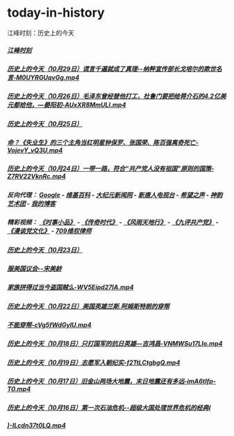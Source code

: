 # today-in-history
江峰时刻：历史上的今天

##### <a href='http://207.148.103.66/history/江峰时刻-历史上的今天（10月29日）谎言千遍就成了真理--纳粹宣传部长戈培尔的欺世名言-M0UYRGUqvGg.mp4?t=102916'>江峰时刻</a>

##### <a href='http://207.148.103.66/history/江峰时刻-历史上的今天（10月29日）谎言千遍就成了真理--纳粹宣传部长戈培尔的欺世名言-M0UYRGUqvGg.mp4?t=102916'>历史上的今天（10月29日）谎言千遍就成了真理--纳粹宣传部长戈培尔的欺世名言-M0UYRGUqvGg.mp4</a>
##### <a href='http://207.148.103.66/history/江峰时刻-历史上的今天（10月26日）毛泽东曾经替他打工，杜鲁门要把给蒋介石的4.2亿美元都给他，—晏阳初-AUxXR8MmULI.mp4?t=102916'>历史上的今天（10月26日）毛泽东曾经替他打工，杜鲁门要把给蒋介石的4.2亿美元都给他，—晏阳初-AUxXR8MmULI.mp4</a>
##### <a href='http://207.148.103.66/history/江峰时刻-历史上的今天（10月25日）?t=102916'>历史上的今天（10月25日）</a>
##### <a href='http://207.148.103.66/history/灵异还是宿命？《失业生》的三个主角当红明星钟保罗、张国荣、陈百强离奇死亡-VojevY_vQ3U.mp4?t=102916'>命？《失业生》的三个主角当红明星钟保罗、张国荣、陈百强离奇死亡-VojevY_vQ3U.mp4</a>
##### <a href='http://207.148.103.66/history/江峰时刻-历史上的今天（10月24日）一带一路，符合“共产党人没有祖国”原则的国策-Z7RV22VknRc.mp4?t=102916'>历史上的今天（10月24日）一带一路，符合“共产党人没有祖国”原则的国策-Z7RV22VknRc.mp4</a>
##### 反向代理： [Google](http://207.148.103.66:8888/search?q=425事件) - [维基百科](http://207.148.103.66:8100/wiki/喬高-麥塔斯調查報告) - [大纪元新闻网](http://207.148.103.66:10080) - [新唐人电视台](http://207.148.103.66:8000) - [希望之声](http://207.148.103.66:8200) - [神韵艺术团](http://207.148.103.66:8000/xtr/gb/prog673.html) - [我的博客](http://207.148.103.66:10000/)
##### 精彩视频： [《时事小品》](https://github.com/gfw-breaker/ntdtv-comedy/blob/master/README.md) - [《传奇时代》](http://207.148.103.66:10000/videos/legend/) - [《风雨天地行》](http://207.148.103.66:10000/videos/fytdx/) - [《九评共产党》](http://207.148.103.66:10000/videos/jiuping/) - [《漫谈党文化》](http://207.148.103.66:10000/videos/mtdwh/) - [709维权律师](http://207.148.103.66:10000/videos/709/)
##### <a href='http://207.148.103.66/history/江峰时刻-历史上的今天（10月23日）?t=102916'>历史上的今天（10月23日）</a>
##### <a href='http://207.148.103.66/history/中国旗袍征服美国议会--宋美龄?t=102916'>服美国议会--宋美龄</a>
##### <a href='http://207.148.103.66/history/当年的四大家族拼得过当今盗国贼么-WV5Eipd27lA.mp4?t=102916'>家族拼得过当今盗国贼么-WV5Eipd27lA.mp4</a>
##### <a href='http://207.148.103.66/history/江峰时刻-历史上的今天（10月22日）美国英雄兰斯.阿姆斯特朗的穿帮?t=102916'>历史上的今天（10月22日）美国英雄兰斯.阿姆斯特朗的穿帮</a>
##### <a href='http://207.148.103.66/history/,与刘翔的不能穿帮-cVg5fWdGylU.mp4?t=102916'>不能穿帮-cVg5fWdGylU.mp4</a>
##### <a href='http://207.148.103.66/history/江峰时刻-历史上的今天（10月18日）只打国军的抗日英雄—吉鸿昌-VNMWSu17LIo.mp4?t=102916'>历史上的今天（10月18日）只打国军的抗日英雄—吉鸿昌-VNMWSu17LIo.mp4</a>
##### <a href='http://207.148.103.66/history/江峰时刻-历史上的今天（10月19日）志愿军入朝纪实-f2TtLCtgbgQ.mp4?t=102916'>历史上的今天（10月19日）志愿军入朝纪实-f2TtLCtgbgQ.mp4</a>
##### <a href='http://207.148.103.66/history/江峰时刻-历史上的今天（10月17日）旧金山两场大地震，末日地震还有多远-imA6tIfp-T0.mp4?t=102916'>历史上的今天（10月17日）旧金山两场大地震，末日地震还有多远-imA6tIfp-T0.mp4</a>
##### <a href='http://207.148.103.66/history/江峰时刻-历史上的今天（10月16日）第一次石油危机--超级大国处理世界危机的经典(?t=102916'>历史上的今天（10月16日）第一次石油危机--超级大国处理世界危机的经典(</a>
##### <a href='http://207.148.103.66/history/实力与担当)-ILcdn37t0LQ.mp4?t=102916'>)-ILcdn37t0LQ.mp4</a>
